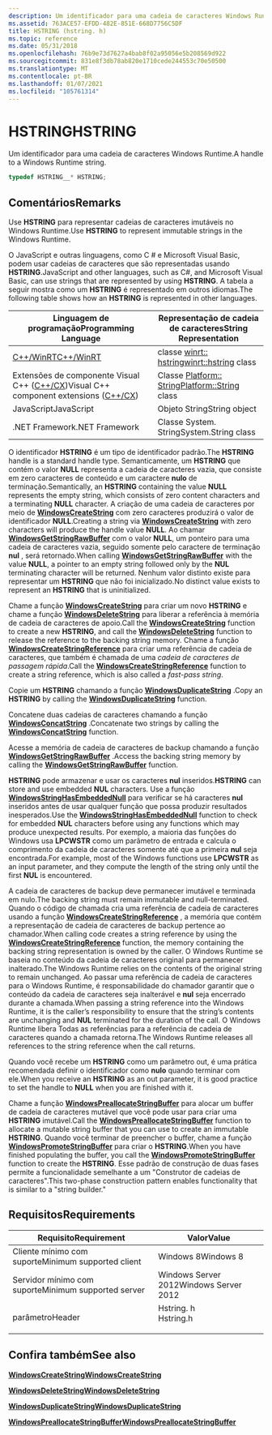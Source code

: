 ```yaml
---
description: Um identificador para uma cadeia de caracteres Windows Runtime.
ms.assetid: 763ACE57-EFDD-482E-851E-668D7756C5DF
title: HSTRING (hstring. h)
ms.topic: reference
ms.date: 05/31/2018
ms.openlocfilehash: 76b9e73d7627a4bab8f02a95056e5b208569d922
ms.sourcegitcommit: 831e8f3db78ab820e1710cede244553c70e50500
ms.translationtype: MT
ms.contentlocale: pt-BR
ms.lasthandoff: 01/07/2021
ms.locfileid: "105761314"
---
```

# <a name="hstring"></a><span data-ttu-id="a2f81-103">HSTRING</span><span class="sxs-lookup"><span data-stu-id="a2f81-103">HSTRING</span></span>

<span data-ttu-id="a2f81-104">Um identificador para uma cadeia de caracteres Windows Runtime.</span><span class="sxs-lookup"><span data-stu-id="a2f81-104">A handle to a Windows Runtime string.</span></span>


```C++
typedef HSTRING__* HSTRING;
```



## <a name="remarks"></a><span data-ttu-id="a2f81-105">Comentários</span><span class="sxs-lookup"><span data-stu-id="a2f81-105">Remarks</span></span>

<span data-ttu-id="a2f81-106">Use **HSTRING** para representar cadeias de caracteres imutáveis no Windows Runtime.</span><span class="sxs-lookup"><span data-stu-id="a2f81-106">Use **HSTRING** to represent immutable strings in the Windows Runtime.</span></span>

<span data-ttu-id="a2f81-107">O JavaScript e outras linguagens, como C \# e Microsoft Visual Basic, podem usar cadeias de caracteres que são representadas usando **HSTRING**.</span><span class="sxs-lookup"><span data-stu-id="a2f81-107">JavaScript and other languages, such as C\#, and Microsoft Visual Basic, can use strings that are represented by using **HSTRING**.</span></span> <span data-ttu-id="a2f81-108">A tabela a seguir mostra como um **HSTRING** é representado em outros idiomas.</span><span class="sxs-lookup"><span data-stu-id="a2f81-108">The following table shows how an **HSTRING** is represented in other languages.</span></span>



| <span data-ttu-id="a2f81-109">Linguagem de programação</span><span class="sxs-lookup"><span data-stu-id="a2f81-109">Programming Language</span></span>                                                                    | <span data-ttu-id="a2f81-110">Representação de cadeia de caracteres</span><span class="sxs-lookup"><span data-stu-id="a2f81-110">String Representation</span></span>                                      |
|-----------------------------------------------------------------------------------------|------------------------------------------------------------|
| [<span data-ttu-id="a2f81-111">C++/WinRT</span><span class="sxs-lookup"><span data-stu-id="a2f81-111">C++/WinRT</span></span>](/windows/uwp/cpp-and-winrt-apis/intro-to-using-cpp-with-winrt)              | <span data-ttu-id="a2f81-112">classe [winrt:: hstring](/uwp/cpp-ref-for-winrt/hstring)</span><span class="sxs-lookup"><span data-stu-id="a2f81-112">[winrt::hstring](/uwp/cpp-ref-for-winrt/hstring) class</span></span>     |
| <span data-ttu-id="a2f81-113">Extensões de componente Visual C++ ([C++/CX](/cpp/cppcx/visual-c-language-reference-c-cx))</span><span class="sxs-lookup"><span data-stu-id="a2f81-113">Visual C++ component extensions ([C++/CX](/cpp/cppcx/visual-c-language-reference-c-cx))</span></span> | <span data-ttu-id="a2f81-114">Classe [Platform:: String](/cpp/cppcx/platform-string-class)</span><span class="sxs-lookup"><span data-stu-id="a2f81-114">[Platform::String](/cpp/cppcx/platform-string-class) class</span></span> |
| <span data-ttu-id="a2f81-115">JavaScript</span><span class="sxs-lookup"><span data-stu-id="a2f81-115">JavaScript</span></span>                                                                              | <span data-ttu-id="a2f81-116">Objeto String</span><span class="sxs-lookup"><span data-stu-id="a2f81-116">String object</span></span>                                              |
| <span data-ttu-id="a2f81-117">.NET Framework</span><span class="sxs-lookup"><span data-stu-id="a2f81-117">.NET Framework</span></span>                                                                          | <span data-ttu-id="a2f81-118">Classe System. String</span><span class="sxs-lookup"><span data-stu-id="a2f81-118">System.String class</span></span>                                        |



 

<span data-ttu-id="a2f81-119">O identificador **HSTRING** é um tipo de identificador padrão.</span><span class="sxs-lookup"><span data-stu-id="a2f81-119">The **HSTRING** handle is a standard handle type.</span></span> <span data-ttu-id="a2f81-120">Semanticamente, um **HSTRING** que contém o valor **NULL** representa a cadeia de caracteres vazia, que consiste em zero caracteres de conteúdo e um caractere **nulo** de terminação.</span><span class="sxs-lookup"><span data-stu-id="a2f81-120">Semantically, an **HSTRING** containing the value **NULL** represents the empty string, which consists of zero content characters and a terminating **NULL** character.</span></span> <span data-ttu-id="a2f81-121">A criação de uma cadeia de caracteres por meio de [**WindowsCreateString**](/windows/win32/api/winstring/nf-winstring-windowscreatestring) com zero caracteres produzirá o valor de identificador **NULL**.</span><span class="sxs-lookup"><span data-stu-id="a2f81-121">Creating a string via [**WindowsCreateString**](/windows/win32/api/winstring/nf-winstring-windowscreatestring) with zero characters will produce the handle value **NULL**.</span></span> <span data-ttu-id="a2f81-122">Ao chamar [**WindowsGetStringRawBuffer**](/windows/win32/api/winstring/nf-winstring-windowsgetstringrawbuffer) com o valor **NULL**, um ponteiro para uma cadeia de caracteres vazia, seguido somente pelo caractere de terminação **nul** , será retornado.</span><span class="sxs-lookup"><span data-stu-id="a2f81-122">When calling [**WindowsGetStringRawBuffer**](/windows/win32/api/winstring/nf-winstring-windowsgetstringrawbuffer) with the value **NULL**, a pointer to an empty string followed only by the **NUL** terminating character will be returned.</span></span> <span data-ttu-id="a2f81-123">Nenhum valor distinto existe para representar um **HSTRING** que não foi inicializado.</span><span class="sxs-lookup"><span data-stu-id="a2f81-123">No distinct value exists to represent an **HSTRING** that is uninitialized.</span></span>

<span data-ttu-id="a2f81-124">Chame a função [**WindowsCreateString**](/windows/win32/api/winstring/nf-winstring-windowscreatestring) para criar um novo **HSTRING** e chame a função [**WindowsDeleteString**](/windows/win32/api/winstring/nf-winstring-windowsdeletestring) para liberar a referência à memória de cadeia de caracteres de apoio.</span><span class="sxs-lookup"><span data-stu-id="a2f81-124">Call the [**WindowsCreateString**](/windows/win32/api/winstring/nf-winstring-windowscreatestring) function to create a new **HSTRING**, and call the [**WindowsDeleteString**](/windows/win32/api/winstring/nf-winstring-windowsdeletestring) function to release the reference to the backing string memory.</span></span> <span data-ttu-id="a2f81-125">Chame a função [**WindowsCreateStringReference**](/windows/win32/api/winstring/nf-winstring-windowscreatestringreference) para criar uma referência de cadeia de caracteres, que também é chamada de uma *cadeia de caracteres de passagem rápida*.</span><span class="sxs-lookup"><span data-stu-id="a2f81-125">Call the [**WindowsCreateStringReference**](/windows/win32/api/winstring/nf-winstring-windowscreatestringreference) function to create a string reference, which is also called a *fast-pass string*.</span></span>

<span data-ttu-id="a2f81-126">Copie um **HSTRING** chamando a função [**WindowsDuplicateString**](/windows/win32/api/winstring/nf-winstring-windowsduplicatestring) .</span><span class="sxs-lookup"><span data-stu-id="a2f81-126">Copy an **HSTRING** by calling the [**WindowsDuplicateString**](/windows/win32/api/winstring/nf-winstring-windowsduplicatestring) function.</span></span>

<span data-ttu-id="a2f81-127">Concatene duas cadeias de caracteres chamando a função [**WindowsConcatString**](/windows/win32/api/winstring/nf-winstring-windowsconcatstring) .</span><span class="sxs-lookup"><span data-stu-id="a2f81-127">Concatenate two strings by calling the [**WindowsConcatString**](/windows/win32/api/winstring/nf-winstring-windowsconcatstring) function.</span></span>

<span data-ttu-id="a2f81-128">Acesse a memória de cadeia de caracteres de backup chamando a função [**WindowsGetStringRawBuffer**](/windows/win32/api/winstring/nf-winstring-windowsgetstringrawbuffer) .</span><span class="sxs-lookup"><span data-stu-id="a2f81-128">Access the backing string memory by calling the [**WindowsGetStringRawBuffer**](/windows/win32/api/winstring/nf-winstring-windowsgetstringrawbuffer) function.</span></span>

<span data-ttu-id="a2f81-129">**HSTRING** pode armazenar e usar os caracteres **nul** inseridos.</span><span class="sxs-lookup"><span data-stu-id="a2f81-129">**HSTRING** can store and use embedded **NUL** characters.</span></span> <span data-ttu-id="a2f81-130">Use a função [**WindowsStringHasEmbeddedNull**](/windows/win32/api/winstring/nf-winstring-windowsstringhasembeddednull) para verificar se há caracteres **nul** inseridos antes de usar qualquer função que possa produzir resultados inesperados.</span><span class="sxs-lookup"><span data-stu-id="a2f81-130">Use the [**WindowsStringHasEmbeddedNull**](/windows/win32/api/winstring/nf-winstring-windowsstringhasembeddednull) function to check for embedded **NUL** characters before using any functions which may produce unexpected results.</span></span> <span data-ttu-id="a2f81-131">Por exemplo, a maioria das funções do Windows usa **LPCWSTR** como um parâmetro de entrada e calcula o comprimento da cadeia de caracteres somente até que a primeira **nul** seja encontrada.</span><span class="sxs-lookup"><span data-stu-id="a2f81-131">For example, most of the Windows functions use **LPCWSTR** as an input parameter, and they compute the length of the string only until the first **NUL** is encountered.</span></span>

<span data-ttu-id="a2f81-132">A cadeia de caracteres de backup deve permanecer imutável e terminada em nulo.</span><span class="sxs-lookup"><span data-stu-id="a2f81-132">The backing string must remain immutable and null-terminated.</span></span> <span data-ttu-id="a2f81-133">Quando o código de chamada cria uma referência de cadeia de caracteres usando a função [**WindowsCreateStringReference**](/windows/win32/api/winstring/nf-winstring-windowscreatestringreference) , a memória que contém a representação de cadeia de caracteres de backup pertence ao chamador.</span><span class="sxs-lookup"><span data-stu-id="a2f81-133">When calling code creates a string reference by using the [**WindowsCreateStringReference**](/windows/win32/api/winstring/nf-winstring-windowscreatestringreference) function, the memory containing the backing string representation is owned by the caller.</span></span> <span data-ttu-id="a2f81-134">O Windows Runtime se baseia no conteúdo da cadeia de caracteres original para permanecer inalterado.</span><span class="sxs-lookup"><span data-stu-id="a2f81-134">The Windows Runtime relies on the contents of the original string to remain unchanged.</span></span> <span data-ttu-id="a2f81-135">Ao passar uma referência de cadeia de caracteres para o Windows Runtime, é responsabilidade do chamador garantir que o conteúdo da cadeia de caracteres seja inalterável e **nul** seja encerrado durante a chamada.</span><span class="sxs-lookup"><span data-stu-id="a2f81-135">When passing a string reference into the Windows Runtime, it is the caller’s responsibility to ensure that the string’s contents are unchanging and **NUL** terminated for the duration of the call.</span></span> <span data-ttu-id="a2f81-136">O Windows Runtime libera Todas as referências para a referência de cadeia de caracteres quando a chamada retorna.</span><span class="sxs-lookup"><span data-stu-id="a2f81-136">The Windows Runtime releases all references to the string reference when the call returns.</span></span>

<span data-ttu-id="a2f81-137">Quando você recebe um **HSTRING** como um parâmetro out, é uma prática recomendada definir o identificador como **nulo** quando terminar com ele.</span><span class="sxs-lookup"><span data-stu-id="a2f81-137">When you receive an **HSTRING** as an out parameter, it is good practice to set the handle to **NULL** when you are finished with it.</span></span>

<span data-ttu-id="a2f81-138">Chame a função [**WindowsPreallocateStringBuffer**](/windows/win32/api/winstring/nf-winstring-windowspreallocatestringbuffer) para alocar um buffer de cadeia de caracteres mutável que você pode usar para criar uma **HSTRING** imutável.</span><span class="sxs-lookup"><span data-stu-id="a2f81-138">Call the [**WindowsPreallocateStringBuffer**](/windows/win32/api/winstring/nf-winstring-windowspreallocatestringbuffer) function to allocate a mutable string buffer that you can use to create an immutable **HSTRING**.</span></span> <span data-ttu-id="a2f81-139">Quando você terminar de preencher o buffer, chame a função [**WindowsPromoteStringBuffer**](/windows/win32/api/winstring/nf-winstring-windowspromotestringbuffer) para criar o **HSTRING**.</span><span class="sxs-lookup"><span data-stu-id="a2f81-139">When you have finished populating the buffer, you call the [**WindowsPromoteStringBuffer**](/windows/win32/api/winstring/nf-winstring-windowspromotestringbuffer) function to create the **HSTRING**.</span></span> <span data-ttu-id="a2f81-140">Esse padrão de construção de duas fases permite a funcionalidade semelhante a um "Construtor de cadeias de caracteres".</span><span class="sxs-lookup"><span data-stu-id="a2f81-140">This two-phase construction pattern enables functionality that is similar to a "string builder."</span></span>

## <a name="requirements"></a><span data-ttu-id="a2f81-141">Requisitos</span><span class="sxs-lookup"><span data-stu-id="a2f81-141">Requirements</span></span>



| <span data-ttu-id="a2f81-142">Requisito</span><span class="sxs-lookup"><span data-stu-id="a2f81-142">Requirement</span></span> | <span data-ttu-id="a2f81-143">Valor</span><span class="sxs-lookup"><span data-stu-id="a2f81-143">Value</span></span> |
|-------------------------------------|--------------------------------------------------------------------------------------|
| <span data-ttu-id="a2f81-144">Cliente mínimo com suporte</span><span class="sxs-lookup"><span data-stu-id="a2f81-144">Minimum supported client</span></span><br/> | <span data-ttu-id="a2f81-145">Windows 8</span><span class="sxs-lookup"><span data-stu-id="a2f81-145">Windows 8</span></span><br/>                                                                 |
| <span data-ttu-id="a2f81-146">Servidor mínimo com suporte</span><span class="sxs-lookup"><span data-stu-id="a2f81-146">Minimum supported server</span></span><br/> | <span data-ttu-id="a2f81-147">Windows Server 2012</span><span class="sxs-lookup"><span data-stu-id="a2f81-147">Windows Server 2012</span></span><br/>                                                       |
| <span data-ttu-id="a2f81-148">parâmetro</span><span class="sxs-lookup"><span data-stu-id="a2f81-148">Header</span></span><br/>                   | <dl> <span data-ttu-id="a2f81-149"><dt>Hstring. h</dt></span><span class="sxs-lookup"><span data-stu-id="a2f81-149"><dt>Hstring.h</dt></span></span> </dl> |



## <a name="see-also"></a><span data-ttu-id="a2f81-150">Confira também</span><span class="sxs-lookup"><span data-stu-id="a2f81-150">See also</span></span>

<dl> <span data-ttu-id="a2f81-151"><dt>


</dt> <dt></span><span class="sxs-lookup"><span data-stu-id="a2f81-151"><dt>


</dt> <dt></span></span>

[<span data-ttu-id="a2f81-152">**WindowsCreateString**</span><span class="sxs-lookup"><span data-stu-id="a2f81-152">**WindowsCreateString**</span></span>](/windows/win32/api/winstring/nf-winstring-windowscreatestring)
</dt> <dt>

[<span data-ttu-id="a2f81-153">**WindowsDeleteString**</span><span class="sxs-lookup"><span data-stu-id="a2f81-153">**WindowsDeleteString**</span></span>](/windows/win32/api/winstring/nf-winstring-windowsdeletestring)
</dt> <dt>

[<span data-ttu-id="a2f81-154">**WindowsDuplicateString**</span><span class="sxs-lookup"><span data-stu-id="a2f81-154">**WindowsDuplicateString**</span></span>](/windows/win32/api/winstring/nf-winstring-windowsduplicatestring)
</dt> <dt>

[<span data-ttu-id="a2f81-155">**WindowsPreallocateStringBuffer**</span><span class="sxs-lookup"><span data-stu-id="a2f81-155">**WindowsPreallocateStringBuffer**</span></span>](/windows/win32/api/winstring/nf-winstring-windowspreallocatestringbuffer)
</dt> </dl>

 

 
